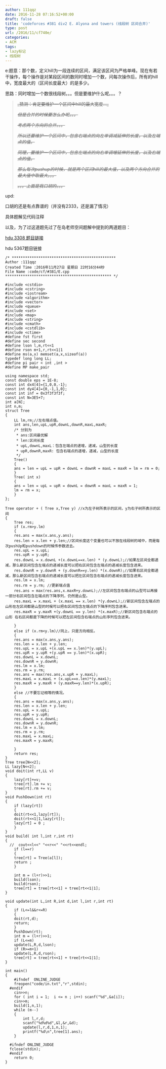 ```yaml
---
author: 111qqz
date: 2016-11-28 07:16:52+00:00
draft: false
title: 'codeforces #381 div2 E. Alyona and towers (线段树 区间合并)'
type: post
url: /2016/11/cf740e/
categories:
- ACM
tags:
- lazy标记
- 线段树
---
```


e:题意：那个数，定义hill为一段连续的区间，满足该区间为严格单峰。现在有若干操作，每个操作是对某段区间的数同时增加一个数，问每次操作后，所有的hill中，宽度最大的（区间长度最大）的是多少。

思路：同时增加一个数很线段树。。。但是要维护什么呢。。。？


<blockquote><del>_猜测：肯定要维护一个区间中hill的最大宽度..._</del>

<del>_但是合并的时候要怎么办呢。。。_</del>

<del>_考虑两个方向的合并。。。_</del>

<del>_所以还要维护一个区间中，包含右端点的向左单调减延伸的长度，以及左端点的值。_</del>

<del>_同理，要维护一个区间中，包含左端点的向右单调增延伸的长度，以及右端点的值。_</del>

<del>_那么每次pushup的时候，就是两个区间hill的最大值，以及两个方向合并的最大值中取最大。。。_</del>

<del>_。。。上面是我口胡的。。。_</del></blockquote>


upd:

口胡的还是有点靠谱的（并没有2333，还是漏了情况）

具体题解见代码注释

以及，为了过这道题先过了在岛老师空间题解中提到的两道题目：

[hdu 3308 题目链接](https://111qqz.com/wordpress/2016/11/hdu-3308/)

hdu 5367题目链接

    
    /* ***********************************************
    Author :111qqz
    Created Time :2016年11月27日 星期日 22时16分44秒
    File Name :code/cf/#381/E.cpp
    ************************************************ */
    
    #include <cstdio>
    #include <cstring>
    #include <iostream>
    #include <algorithm>
    #include <vector>
    #include <queue>
    #include <set>
    #include <map>
    #include <string>
    #include <cmath>
    #include <cstdlib>
    #include <ctime>
    #define fst first
    #define sec second
    #define lson l,m,rt<<1
    #define rson m+1,r,rt<<1|1
    #define ms(a,x) memset(a,x,sizeof(a))
    typedef long long LL;
    #define pi pair < int ,int >
    #define MP make_pair
    
    using namespace std;
    const double eps = 1E-8;
    const int dx4[4]={1,0,0,-1};
    const int dy4[4]={0,-1,1,0};
    const int inf = 0x3f3f3f3f;
    const int N=3E5+7;
    int a[N];
    int n,m;
    struct Tree
    {
        LL lm,rm;//左右端点值。
        int ans,len,upL,upR,downL,downR,maxL,maxR;
        /* 分别为
         * ans:区间最优解
         * len:区间长度
         * upL,downL,maxL：包含左端点的递增，递减，山型的长度
         * upR,downR,maxR: 包含右端点的递增，递减，山型的长度
         */
        Tree()
        {
    	ans = len = upL = upR = downL = downR = maxL = maxR = lm = rm = 0;
        }
        Tree( int x)
        {
    	ans = len = upL = upR = downL = downR = maxL = maxR = 1;
    	lm = rm = x;
        }
    };
    
    Tree operator + ( Tree x,Tree y) //x为左子树所表示的区间，y为右子树所表示的区间
    {
        Tree res;
        if (x.rm>y.lm)
        {
    	res.ans = max(x.ans,y.ans);
    	res.len = x.len + y.len;//区间长度这个变量也可以不放在线段树的域中，而是每次pushUp和pushdown的时候传参数进去。
    	res.upL = x.upL;
    	res.upR = y.upR;
    	res.downL = x.downL +(x.downL==x.len) * (y.downL);//如果左区间全都递减，那么新区间包含左端点的递减长度可以把右区间包含左端点的递减长度包含进来。
    	res.downR = y.downR + (y.downR==y.len) *(x.downR);//如果右区间全都递减，那么新区间包含右端点的递减长度可以把左区间包含右端点的递减长度包含进来。
    	res.lm = x.lm;
    	res.rm = y.rm; //更新端点值
    	res.ans = max(res.ans,x.maxR+y.downL);//左区间包含右端点的山型可以再接一部分右区间包含左端点的下降序列，仍然是山型。
    	res.maxL = x.maxL + (x.maxL == x.len) *(y.downL);//新区间包含左端点的山形在左区间都是山型的时候可以把右区间包含左端点的下降序列包含进来。
    	res.maxR = y.maxR +(y.downL == y.len) *(x.maxR);//新区间包含右端点的山形 在右区间都是下降的时候可以把左区间包含右端点的山形序列包含进来。
    
        }
        else if (x.rm<y.lm)//同上，只是方向相反。
        {
    	res.ans = max(x.ans,y.ans);
    	res.len = x.len + y.len;
    	res.upL = x.upL +(x.upL == x.len)*(y.upL);
    	res.upR = y.upR +(y.upR == y.len)*(x.upR);
    	res.downL = x.downL;
    	res.downR = y.downR;
    	res.lm = x.lm;
    	res.rm = y.rm;
    	res.ans = max(res.ans,x.upR + y.maxL);
    	res.maxL = x.maxL + (x.upL==x.len)*(y.maxL);
    	res.maxR = y.maxR + (y.maxR==y.len)*(x.upR);	
        }
        else //不要忘记相等的情况。
        {
    	res.ans = max(x.ans,y.ans);
    	res.len = x.len + y.len;
    	res.upL = x.upL;
    	res.upR = y.upR;
    	res.downL = x.downL;
    	res.downR = y.downR;
    	res.lm = x.lm;
    	res.rm = y.rm;
    	res.maxL = x.maxL;
    	res.maxR = y.maxR;
    
        }
        return res;
    }
    Tree tree[N<<2];
    LL lazy[N<<2];
    void doit(int rt,LL v)
    {
        lazy[rt]+=v;
        tree[rt].lm += v;
        tree[rt].rm += v;
    }
    void PushDown(int rt)
    {
        if (lazy[rt])
        {
    	doit(rt<<1,lazy[rt]);
    	doit(rt<<1|1,lazy[rt]);
    	lazy[rt] = 0 ;
        }
    }
    void build( int l,int r,int rt)
    {
      //  cout<<l<<" "<<r<<" "<<rt<<endl;
        if (l==r)
        {
    	tree[rt] = Tree(a[l]);
    	return ;	
        }
        
        int m = (l+r)>>1;
        build(lson);
        build(rson);
        tree[rt] = tree[rt<<1] + tree[rt<<1|1];
    }
    
    void update(int L,int R,int d,int l,int r,int rt)
    {
        if (L<=l&&r<=R)
        {
    	doit(rt,d);
    	return;
        }
        PushDown(rt);
        int m = (l+r)>>1;
        if (L<=m)
        update(L,R,d,lson);
        if (R>=m+1)
        update(L,R,d,rson);
        tree[rt] = tree[rt<<1] + tree[rt<<1|1];
    }
    
    int main()
    {
    	#ifndef  ONLINE_JUDGE 
    	freopen("code/in.txt","r",stdin);
      #endif
    	cin>>n;
    	for ( int i = 1;  i <= n ; i++) scanf("%d",&a[i]);
    	cin>>m;
    	build(1,n,1);
    	while (m--)
    	{
    	    int l,r,d;
    	    scanf("%d%d%d",&l,&r,&d);
    	    update(l,r,d,1,n,1);
    	    printf("%d\n",tree[1].ans);
    	}
    
      #ifndef ONLINE_JUDGE  
      fclose(stdin);
      #endif
        return 0;
    }
    







